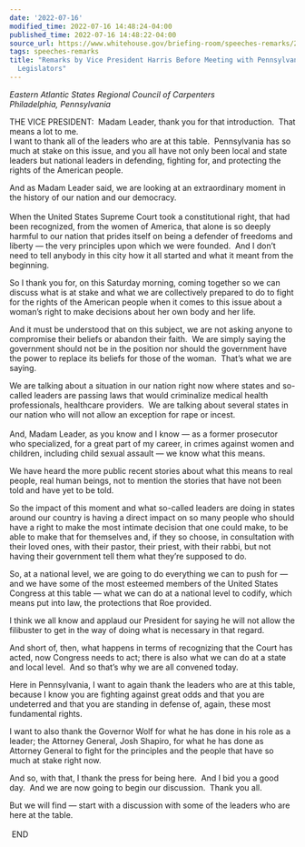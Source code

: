 ```yaml
---
date: '2022-07-16'
modified_time: 2022-07-16 14:48:24-04:00
published_time: 2022-07-16 14:48:22-04:00
source_url: https://www.whitehouse.gov/briefing-room/speeches-remarks/2022/07/16/remarks-by-vice-president-harris-before-meeting-with-pennsylvania-state-legislators/
tags: speeches-remarks
title: "Remarks by Vice President Harris Before Meeting with Pennsylvania State\_\
  Legislators"
---
```

 
*Eastern Atlantic States Regional Council of Carpenters  
*Philadelphia, Pennsylvania**

  
THE VICE PRESIDENT:  Madam Leader, thank you for that introduction. 
That means a lot to me.  
I want to thank all of the leaders who are at this table.  Pennsylvania
has so much at stake on this issue, and you all have not only been local
and state leaders but national leaders in defending, fighting for, and
protecting the rights of the American people.  
  
And as Madam Leader said, we are looking at an extraordinary moment in
the history of our nation and our democracy.  
      
When the United States Supreme Court took a constitutional right, that
had been recognized, from the women of America, that alone is so deeply
harmful to our nation that prides itself on being a defender of freedoms
and liberty — the very principles upon which we were founded.  And I
don’t need to tell anybody in this city how it all started and what it
meant from the beginning.  
  
So I thank you for, on this Saturday morning, coming together so we can
discuss what is at stake and what we are collectively prepared to do to
fight for the rights of the American people when it comes to this issue
about a woman’s right to make decisions about her own body and her
life.  
  
And it must be understood that on this subject, we are not asking anyone
to compromise their beliefs or abandon their faith.  We are simply
saying the government should not be in the position nor should the
government have the power to replace its beliefs for those of the
woman.  That’s what we are saying.  
  
We are talking about a situation in our nation right now where states
and so-called leaders are passing laws that would criminalize medical
health professionals, healthcare providers.  We are talking about
several states in our nation who will not allow an exception for rape or
incest.   
   
And, Madam Leader, as you know and I know — as a former prosecutor who
specialized, for a great part of my career, in crimes against women and
children, including child sexual assault — we know what this means.  
  
We have heard the more public recent stories about what this means to
real people, real human beings, not to mention the stories that have not
been told and have yet to be told.  
  
So the impact of this moment and what so-called leaders are doing in
states around our country is having a direct impact on so many people
who should have a right to make the most intimate decision that one
could make, to be able to make that for themselves and, if they so
choose, in consultation with their loved ones, with their pastor, their
priest, with their rabbi, but not having their government tell them what
they’re supposed to do.  
  
So, at a national level, we are going to do everything we can to push
for — and we have some of the most esteemed members of the United States
Congress at this table — what we can do at a national level to codify,
which means put into law, the protections that Roe provided.  
  
I think we all know and applaud our President for saying he will not
allow the filibuster to get in the way of doing what is necessary in
that regard.  
  
And short of, then, what happens in terms of recognizing that the Court
has acted, now Congress needs to act; there is also what we can do at a
state and local level.  And so that’s why we are all convened today.  
  
Here in Pennsylvania, I want to again thank the leaders who are at this
table, because I know you are fighting against great odds and that you
are undeterred and that you are standing in defense of, again, these
most fundamental rights.  
  
I want to also thank the Governor Wolf for what he has done in his role
as a leader; the Attorney General, Josh Shapiro, for what he has done as
Attorney General to fight for the principles and the people that have so
much at stake right now.  
  
And so, with that, I thank the press for being here.  And I bid you a
good day.  And we are now going to begin our discussion.  Thank you
all.  
  
But we will find — start with a discussion with some of the leaders who
are here at the table.  
   
 END  
  
  
